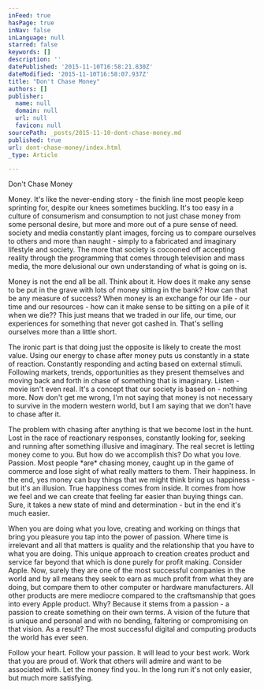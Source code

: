 ```yaml
---
inFeed: true
hasPage: true
inNav: false
inLanguage: null
starred: false
keywords: []
description: ''
datePublished: '2015-11-10T16:58:21.830Z'
dateModified: '2015-11-10T16:58:07.937Z'
title: "Don't Chase Money"
authors: []
publisher:
  name: null
  domain: null
  url: null
  favicon: null
sourcePath: _posts/2015-11-10-dont-chase-money.md
published: true
url: dont-chase-money/index.html
_type: Article

---
```

Don't Chase Money

Money. It's like the never-ending story - the finish line most people keep sprinting for, despite our knees sometimes buckling. It's too easy in a culture of consumerism and consumption to not just chase money from some personal desire, but more and more out of a pure sense of need. society and media constantly plant images, forcing us to compare ourselves to others and more than naught - simply to a fabricated and imaginary lifestyle and society. The more that society is cocooned off accepting reality through the programming that comes through television and mass media, the more delusional our own understanding of what is going on is.

Money is not the end all be all. Think about it. How does it make any sense to be put in the grave with lots of money sitting in the bank? How can that be any measure of success? When money is an exchange for our life - our time and our resources - how can it make sense to be sitting on a pile of it when we die?? This just means that we traded in our life, our time, our experiences for something that never got cashed in. That's selling ourselves more than a little short.

The ironic part is that doing just the opposite is likely to create the most value. Using our energy to chase after money puts us constantly in a state of reaction. Constantly responding and acting based on external stimuli. Following markets, trends, opportunities as they present themselves and moving back and forth in chase of something that is imaginary. Listen - movie isn't even real. It's a concept that our society is based on - nothing more. Now don't get me wrong, I'm not saying that money is not necessary to survive in the modern western world, but I am saying that we don't have to chase after it.

The problem with chasing after anything is that we become lost in the hunt. Lost in the race of reactionary responses, constantly looking for, seeking and running after something illusive and imaginary. The real secret is letting money come to you. But how do we accomplish this? Do what you love. Passion. Most people \*are\* chasing money, caught up in the game of commerce and lose sight of what really matters to them. Their happiness. In the end, yes money can buy things that we might think bring us happiness - but it's an illusion. True happiness comes from inside. It comes from how we feel and we can create that feeling far easier than buying things can. Sure, it takes a new state of mind and determination - but in the end it's much easier.

When you are doing what you love, creating and working on things that bring you pleasure you tap into the power of passion. Where time is irrelevant and all that matters is quality and the relationship that you have to what you are doing. This unique approach to creation creates product and service far beyond that which is done purely for profit making. Consider Apple. Now, surely they are one of the most successful companies in the world and by all means they seek to earn as much profit from what they are doing, but compare them to other computer or hardware manufacturers. All other products are mere mediocre compared to the craftsmanship that goes into every Apple product. Why? Because it stems from a passion - a passion to create something on their own terms. A vision of the future that is unique and personal and with no bending, faltering or compromising on that vision. As a result? The most successful digital and computing products the world has ever seen.

Follow your heart. Follow your passion. It will lead to your best work. Work that you are proud of. Work that others will admire and want to be associated with. Let the money find you. In the long run it's not only easier, but much more satisfying.